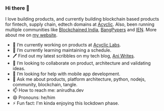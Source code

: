 ### Hi there 👋

I love building products, and currently building blockchain based products for fintech, supply chain, edtech domains at [Acyclic](https://acycliclabs.com). Also, been running multiple communities like [Blockchained India](/blockchainedindia), [BangPypers](http://bangalore.python.org.in/) and [IEN](https://ien.io/).
More about me on [my website](https://anirudha.dev).

- 🔭 I’m currently working on products at [Acyclic Labs](/acycliclabs).
- 🌱 I’m currently learning maintaining a schedule.
- 🖊 Find out my latest scribbles on my tech blog, [Ani Writes](https://blog.anirudha.dev).
- 👯 I’m looking to collaborate on product, architecture and validating ideas.
- 🤔 I’m looking for help with mobile app development.
- 💬 Ask me about products, platform architecture, python, nodejs, community, blockchain, tangle.
- 📫 How to reach me: anirudha.dev
- 😄 Pronouns: he/him
- ⚡ Fun fact: I'm kinda enjoying this lockdown phase.
